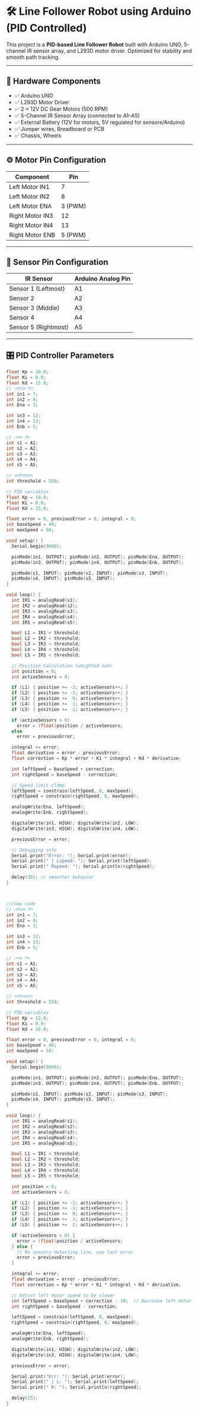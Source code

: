 # 🛠️ Line Follower Robot using Arduino (PID Controlled)

This project is a **PID-based Line Follower Robot** built with Arduino UNO, 5-channel IR sensor array, and L293D motor driver. Optimized for stability and smooth path tracking.

---

## 🚗 Hardware Components

- ✅ Arduino UNO
- ✅ L293D Motor Driver
- ✅ 2 × 12V DC Gear Motors (500 RPM)
- ✅ 5-Channel IR Sensor Array (connected to A1–A5)
- ✅ External Battery (12V for motors, 5V regulated for sensors/Arduino)
- ✅ Jumper wires, Breadboard or PCB
- ✅ Chassis, Wheels

---

## ⚙️ Motor Pin Configuration

| Component       | Pin |
|----------------|-----|
| Left Motor IN1 | 7   |
| Left Motor IN2 | 8   |
| Left Motor ENA | 3 (PWM) |
| Right Motor IN3| 12  |
| Right Motor IN4| 13  |
| Right Motor ENB| 5 (PWM) |

---

## 🔧 Sensor Pin Configuration

| IR Sensor | Arduino Analog Pin |
|----------|---------------------|
| Sensor 1 (Leftmost)  | A1 |
| Sensor 2             | A2 |
| Sensor 3 (Middle)    | A3 |
| Sensor 4             | A4 |
| Sensor 5 (Rightmost) | A5 |

---

## 🎛️ PID Controller Parameters

```cpp
float Kp = 10.0;
float Ki = 0.0;
float Kd = 15.0;
// মোটরের পিন
int in1 = 7;
int in2 = 8;
int Ena = 3;

int in3 = 12;
int in4 = 13;
int Enb = 5;

// সেন্সর পিন
int s1 = A1;
int s2 = A2;
int s3 = A3;
int s4 = A4;
int s5 = A5;

// কনফিগারেশন
int threshold = 550;

// PID variables
float Kp = 10.0;
float Ki = 0.0;
float Kd = 15.0;

float error = 0, previousError = 0, integral = 0;
int baseSpeed = 40;
int maxSpeed = 60;

void setup() {
  Serial.begin(9600);

  pinMode(in1, OUTPUT); pinMode(in2, OUTPUT); pinMode(Ena, OUTPUT);
  pinMode(in3, OUTPUT); pinMode(in4, OUTPUT); pinMode(Enb, OUTPUT);

  pinMode(s1, INPUT); pinMode(s2, INPUT); pinMode(s3, INPUT);
  pinMode(s4, INPUT); pinMode(s5, INPUT);
}

void loop() {
  int IR1 = analogRead(s1);
  int IR2 = analogRead(s2);
  int IR3 = analogRead(s3);
  int IR4 = analogRead(s4);
  int IR5 = analogRead(s5);

  bool L1 = IR1 < threshold;
  bool L2 = IR2 < threshold;
  bool L3 = IR3 < threshold;
  bool L4 = IR4 < threshold;
  bool L5 = IR5 < threshold;

  // Position Calculation (weighted sum)
  int position = 0;
  int activeSensors = 0;

  if (L1) { position += -2; activeSensors++; }
  if (L2) { position += -1; activeSensors++; }
  if (L3) { position +=  0; activeSensors++; }
  if (L4) { position +=  1; activeSensors++; }
  if (L5) { position +=  2; activeSensors++; }

  if (activeSensors > 0)
    error = (float)position / activeSensors;
  else
    error = previousError;

  integral += error;
  float derivative = error - previousError;
  float correction = Kp * error + Ki * integral + Kd * derivative;

  int leftSpeed = baseSpeed + correction;
  int rightSpeed = baseSpeed - correction;

  // Speed limit clamp
  leftSpeed = constrain(leftSpeed, 0, maxSpeed);
  rightSpeed = constrain(rightSpeed, 0, maxSpeed);

  analogWrite(Ena, leftSpeed);
  analogWrite(Enb, rightSpeed);

  digitalWrite(in1, HIGH); digitalWrite(in2, LOW);
  digitalWrite(in3, HIGH); digitalWrite(in4, LOW);

  previousError = error;

  // Debugging info
  Serial.print("Error: "); Serial.print(error);
  Serial.print(" | Lspeed: "); Serial.print(leftSpeed);
  Serial.print(" Rspeed: "); Serial.println(rightSpeed);

  delay(30); // smoother behavior
}



///new code
// মোটরের পিন
int in1 = 7;
int in2 = 8;
int Ena = 3;

int in3 = 12;
int in4 = 13;
int Enb = 5;

// সেন্সর পিন
int s1 = A1;
int s2 = A2;
int s3 = A3;
int s4 = A4;
int s5 = A5;

// কনফিগারেশন
int threshold = 550;

// PID variables
float Kp = 12.0;
float Ki = 0.0;
float Kd = 20.0;

float error = 0, previousError = 0, integral = 0;
int baseSpeed = 40;
int maxSpeed = 50;

void setup() {
  Serial.begin(9600);

  pinMode(in1, OUTPUT); pinMode(in2, OUTPUT); pinMode(Ena, OUTPUT);
  pinMode(in3, OUTPUT); pinMode(in4, OUTPUT); pinMode(Enb, OUTPUT);

  pinMode(s1, INPUT); pinMode(s2, INPUT); pinMode(s3, INPUT);
  pinMode(s4, INPUT); pinMode(s5, INPUT);
}

void loop() {
  int IR1 = analogRead(s1);
  int IR2 = analogRead(s2);
  int IR3 = analogRead(s3);
  int IR4 = analogRead(s4);
  int IR5 = analogRead(s5);

  bool L1 = IR1 < threshold;
  bool L2 = IR2 < threshold;
  bool L3 = IR3 < threshold;
  bool L4 = IR4 < threshold;
  bool L5 = IR5 < threshold;

  int position = 0;
  int activeSensors = 0;

  if (L1) { position += -2; activeSensors++; }
  if (L2) { position += -1; activeSensors++; }
  if (L3) { position +=  0; activeSensors++; }
  if (L4) { position +=  1; activeSensors++; }
  if (L5) { position +=  2; activeSensors++; }

  if (activeSensors > 0) {
    error = (float)position / activeSensors;
  } else {
    // No sensors detecting line, use last error
    error = previousError;
  }

  integral += error;
  float derivative = error - previousError;
  float correction = Kp * error + Ki * integral + Kd * derivative;

  // Adjust left motor speed to be slower
  int leftSpeed = baseSpeed + correction - 10;  // Decrease left motor speed
  int rightSpeed = baseSpeed - correction;

  leftSpeed = constrain(leftSpeed, 0, maxSpeed);
  rightSpeed = constrain(rightSpeed, 0, maxSpeed);

  analogWrite(Ena, leftSpeed);
  analogWrite(Enb, rightSpeed);

  digitalWrite(in1, HIGH); digitalWrite(in2, LOW);
  digitalWrite(in3, HIGH); digitalWrite(in4, LOW);

  previousError = error;

  Serial.print("Err: "); Serial.print(error);
  Serial.print(" | L: "); Serial.print(leftSpeed);
  Serial.print(" R: "); Serial.println(rightSpeed);

  delay(25);
}
